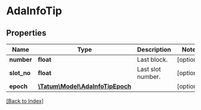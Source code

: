 # AdaInfoTip

## Properties

Name | Type | Description | Notes
------------ | ------------- | ------------- | -------------
**number** | **float** | Last block. | [optional]
**slot_no** | **float** | Last slot number. | [optional]
**epoch** | [**\Tatum\Model\AdaInfoTipEpoch**](AdaInfoTipEpoch.md) |  | [optional]

[[Back to Index]](../index.md)

